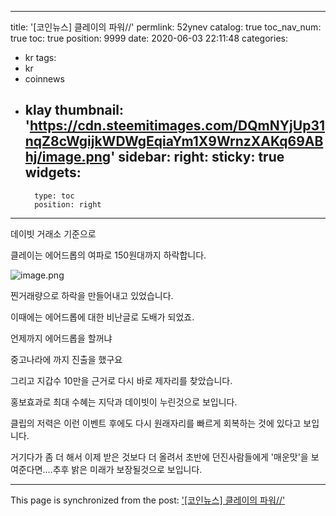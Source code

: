 
---
title: '[코인뉴스] 클레이의 파워//'
permlink: 52ynev
catalog: true
toc_nav_num: true
toc: true
position: 9999
date: 2020-06-03 22:11:48
categories:
- kr
tags:
- kr
- coinnews
- klay
thumbnail: 'https://cdn.steemitimages.com/DQmNYjUp31nqZ8cWgijkWDWgEqiaYm1X9WrnzXAKq69ABhj/image.png'
sidebar:
    right:
        sticky: true
widgets:
    -
        type: toc
        position: right
---


데이빗 거래소 기준으로

클레이는 에어드롭의 여파로 150원대까지 하락합니다.


![image.png](https://cdn.steemitimages.com/DQmNYjUp31nqZ8cWgijkWDWgEqiaYm1X9WrnzXAKq69ABhj/image.png)

찐거래량으로 하락을 만들어내고 있었습니다.

이때에는 에어드롭에 대한 비난글로 도배가 되었죠.

언제까지 에어드롭을 할꺼냐

중고나라에 까지 진출을 했구요


그리고 지갑수 10만을 근거로 다시 바로 제자리를 찾았습니다.

홍보효과로 최대 수혜는 지닥과 데이빗이 누린것으로 보입니다.

클립의 저력은 이런 이벤트 후에도 다시 원래자리를 빠르게 회복하는 것에 있다고 보입니다.


 거기다가 좀 더 해서 이제 받은 것보다 더 올려서 초반에 던진사람들에게 '매운맛'을 보여준다면....추후 밝은 미래가 보장될것으로 보입니다.

- - -

This page is synchronized from the post: ['[코인뉴스] 클레이의 파워//'](https://steemit.com/@virus707/52ynev)
